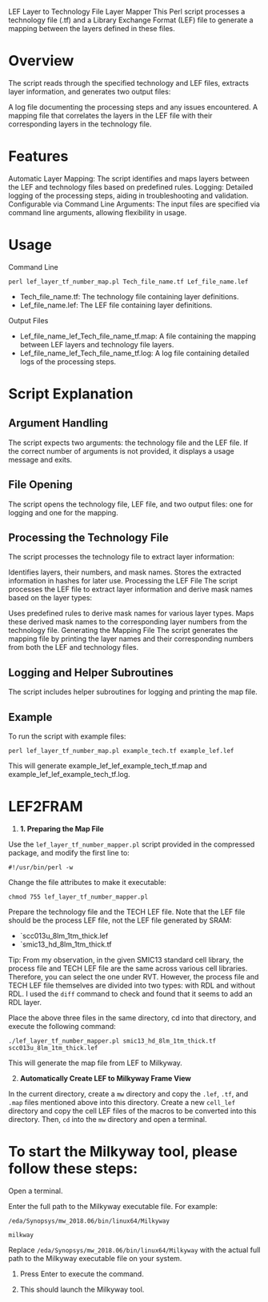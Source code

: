 LEF Layer to Technology File Layer Mapper
This Perl script processes a technology file (.tf) and a Library Exchange Format (LEF) file to generate a mapping between the layers defined in these files.

# Overview

The script reads through the specified technology and LEF files, extracts layer information, and generates two output files:

A log file documenting the processing steps and any issues encountered.
A mapping file that correlates the layers in the LEF file with their corresponding layers in the technology file.

# Features

Automatic Layer Mapping: The script identifies and maps layers between the LEF and technology files based on predefined rules.
Logging: Detailed logging of the processing steps, aiding in troubleshooting and validation.
Configurable via Command Line Arguments: The input files are specified via command line arguments, allowing flexibility in usage.

# Usage

Command Line

````````````````````````````````````````````````
perl lef_layer_tf_number_map.pl Tech_file_name.tf Lef_file_name.lef
````````````````````````````````````````````````

* Tech_file_name.tf: The technology file containing layer definitions.
* Lef_file_name.lef: The LEF file containing layer definitions.

Output Files

* Lef_file_name_lef_Tech_file_name_tf.map: A file containing the mapping between LEF layers and technology file layers.
* Lef_file_name_lef_Tech_file_name_tf.log: A log file containing detailed logs of the processing steps.

# Script Explanation
## Argument Handling

The script expects two arguments: the technology file and the LEF file. If the correct number of arguments is not provided, it displays a usage message and exits.

## File Opening
The script opens the technology file, LEF file, and two output files: one for logging and one for the mapping.

## Processing the Technology File
The script processes the technology file to extract layer information:

Identifies layers, their numbers, and mask names.
Stores the extracted information in hashes for later use.
Processing the LEF File
The script processes the LEF file to extract layer information and derive mask names based on the layer types:

Uses predefined rules to derive mask names for various layer types.
Maps these derived mask names to the corresponding layer numbers from the technology file.
Generating the Mapping File
The script generates the mapping file by printing the layer names and their corresponding numbers from both the LEF and technology files.

## Logging and Helper Subroutines
The script includes helper subroutines for logging and printing the map file.

## Example
To run the script with example files:
``````````````````````````````````````````````
perl lef_layer_tf_number_map.pl example_tech.tf example_lef.lef
``````````````````````````````````````````````
This will generate example_lef_lef_example_tech_tf.map and example_lef_lef_example_tech_tf.log.

# LEF2FRAM

1. **1. Preparing the Map File**

Use the `lef_layer_tf_number_mapper.pl` script provided in the compressed package, and modify the first line to:

``````````````````````````
#!/usr/bin/perl -w
``````````````````````````

Change the file attributes to make it executable:

``````````````````````````````````````
chmod 755 lef_layer_tf_number_mapper.pl
```````````````````````````````````````

Prepare the technology file and the TECH LEF file. Note that the LEF file should be the process LEF file, not the LEF file generated by SRAM:

* `scc013u_8lm_1tm_thick.lef
* `smic13_hd_8lm_1tm_thick.tf

Tip: From my observation, in the given SMIC13 standard cell library, the process file and TECH LEF file are the same across various cell libraries. Therefore, you can select the one under RVT. However, the process file and TECH LEF file themselves are divided into two types: with RDL and without RDL. I used the `diff` command to check and found that it seems to add an RDL layer.

Place the above three files in the same directory, cd into that directory, and execute the following command:

```````````````````````````````````````````````````````````````````````````````````
./lef_layer_tf_number_mapper.pl smic13_hd_8lm_1tm_thick.tf scc013u_8lm_1tm_thick.lef
````````````````````````````````````````````````````````````````````````````````````

This will generate the map file from LEF to Milkyway.


2. **Automatically Create LEF to Milkyway Frame View**

In the current directory, create a `mw` directory and copy the `.lef`, `.tf`, and `.map` files mentioned above into this directory. Create a new `cell_lef` directory and copy the cell LEF files of the macros to be converted into this directory. Then, `cd` into the `mw` directory and open a terminal.

# To start the Milkyway tool, please follow these steps:

Open a terminal.

Enter the full path to the Milkyway executable file. For example:


``````````````````````````````````````````````````````````
/eda/Synopsys/mw_2018.06/bin/linux64/Milkyway

milkway
```````````````````````````````````````````````````````````
Replace `/eda/Synopsys/mw_2018.06/bin/linux64/Milkyway` with the actual full path to the Milkyway executable file on your system.

1. Press Enter to execute the command.

2. This should launch the Milkyway tool.



